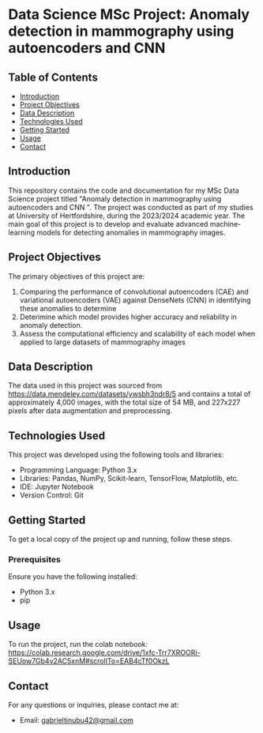 # Data Science MSc Project: Anomaly detection in mammography using autoencoders and CNN


## Table of Contents

- [Introduction](#introduction)
- [Project Objectives](#project-objectives)
- [Data Description](#data-description)
- [Technologies Used](#technologies-used)
- [Getting Started](#getting-started)
- [Usage](#usage)
- [Contact](#contact)

## Introduction

This repository contains the code and documentation for my MSc Data Science project titled "Anomaly detection in mammography using autoencoders and CNN
". The project was conducted as part of my studies at University of Hertfordshire, during the 2023/2024 academic year. The main goal of this project is to develop and evaluate advanced machine-learning models for detecting anomalies in mammography images.

## Project Objectives

The primary objectives of this project are:

1. Comparing the performance of convolutional autoencoders (CAE) and variational autoencoders (VAE) against DenseNets (CNN) in identifying these anomalies to determine
2. Deterimine which model provides higher accuracy and reliability in anomaly detection.
3. Assess the computational efficiency and scalability of each model when applied to large datasets of mammography images

## Data Description

The data used in this project was sourced from https://data.mendeley.com/datasets/ywsbh3ndr8/5 and contains a total of approximately 4,000 images, with the total size of 54 MB, and 227x227 pixels after data augmentation and preprocessing.


## Technologies Used

This project was developed using the following tools and libraries:

- Programming Language: Python 3.x
- Libraries: Pandas, NumPy, Scikit-learn, TensorFlow, Matplotlib, etc.
- IDE: Jupyter Notebook
- Version Control: Git

## Getting Started

To get a local copy of the project up and running, follow these steps.

### Prerequisites

Ensure you have the following installed:

- Python 3.x
- pip

## Usage

To run the project, run the colab notebook: https://colab.research.google.com/drive/1xfc-Trr7XROORi-SEUow7Gb4v2AC5xnM#scrollTo=EAB4cTf0OkzL


## Contact

For any questions or inquiries, please contact me at:

- Email: gabrieltinubu42@gmail.com
